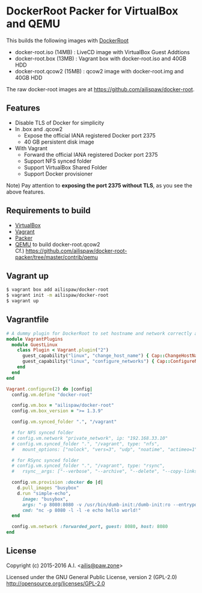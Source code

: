 # DockerRoot Packer for VirtualBox and QEMU

This builds the following images with [DockerRoot](https://github.com/ailispaw/docker-root)

- docker-root.iso (14MB) : LiveCD image with VirtualBox Guest Addtions
- docker-root.box (13MB) : Vagrant box with docker-root.iso and 40GB HDD
- docker-root.qcow2 (15MB) : qcow2 image with docker-root.img and 40GB HDD

The raw docker-root images are at https://github.com/ailispaw/docker-root.

## Features

- Disable TLS of Docker for simplicity
- In .box and .qcow2
  - Expose the official IANA registered Docker port 2375
  - 40 GB persistent disk image
- With Vagrant
  - Forward the official IANA registered Docker port 2375
  - Support NFS synced folder
  - Support VirtualBox Shared Folder
  - Support Docker provisioner

Note) Pay attention to **exposing the port 2375 without TLS**, as you see the above features.

## Requirements to build

- [VirtualBox](https://www.virtualbox.org/)
- [Vagrant](https://www.vagrantup.com/)
- [Packer](https://packer.io/)
- [QEMU](http://www.qemu.org) to build docker-root.qcow2  
  Cf.) https://github.com/ailispaw/docker-root-packer/tree/master/contrib/qemu

## Vagrant up

```bash
$ vagrant box add ailispaw/docker-root
$ vagrant init -m ailispaw/docker-root
$ vagrant up
```

## Vagrantfile

```ruby
# A dummy plugin for DockerRoot to set hostname and network correctly at the very first `vagrant up`
module VagrantPlugins
  module GuestLinux
    class Plugin < Vagrant.plugin("2")
      guest_capability("linux", "change_host_name") { Cap::ChangeHostName }
      guest_capability("linux", "configure_networks") { Cap::ConfigureNetworks }
    end
  end
end

Vagrant.configure(2) do |config|
  config.vm.define "docker-root"

  config.vm.box = "ailispaw/docker-root"
  config.vm.box_version = ">= 1.3.9"

  config.vm.synced_folder ".", "/vagrant"

  # for NFS synced folder
  # config.vm.network "private_network", ip: "192.168.33.10"
  # config.vm.synced_folder ".", "/vagrant", type: "nfs",
  #   mount_options: ["nolock", "vers=3", "udp", "noatime", "actimeo=1"]

  # for RSync synced folder
  # config.vm.synced_folder ".", "/vagrant", type: "rsync",
  #   rsync__args: ["--verbose", "--archive", "--delete", "--copy-links"]

  config.vm.provision :docker do |d|
    d.pull_images "busybox"
    d.run "simple-echo",
      image: "busybox",
      args: "-p 8080:8080 -v /usr/bin/dumb-init:/dumb-init:ro --entrypoint=/dumb-init",
      cmd: "nc -p 8080 -l -l -e echo hello world!"
  end

  config.vm.network :forwarded_port, guest: 8080, host: 8080
end
```

## License

Copyright (c) 2015-2016 A.I. &lt;ailis@paw.zone&gt;

Licensed under the GNU General Public License, version 2 (GPL-2.0)  
http://opensource.org/licenses/GPL-2.0
